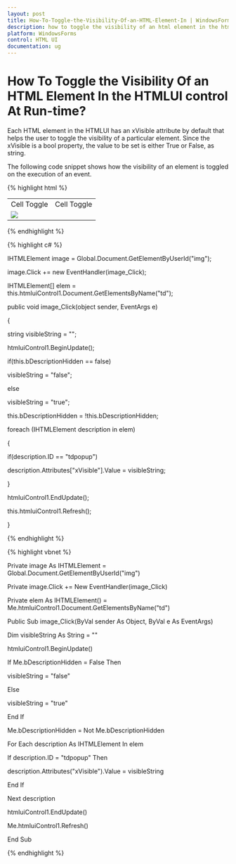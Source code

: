 ```yaml
---
layout: post
title: How-To-Toggle-the-Visibility-Of-an-HTML-Element-In | WindowsForms | Syncfusion
description: how to toggle the visibility of an html element in the htmlui control at run-time?
platform: WindowsForms
control: HTML UI
documentation: ug
---
```


# How To Toggle the Visibility Of an HTML Element In the HTMLUI control At Run-time?

Each HTML element in the HTMLUI has an xVisible attribute by default that helps the user to toggle the visibility of a particular element. Since the xVisible is a bool property, the value to be set is either True or False, as string.

The following code snippet shows how the visibility of an element is toggled on the execution of an event.


{% highlight html %}

<html>

<body>

<table>

<tr>

<td id="tdpopup">Cell Toggle</td>

<td id="tdpopup">Cell Toggle</td>

</tr>

<tr>

<td colspan="2">

<img src="sync.gif" id="img"/>

</td>

</tr>

</table>

</body>

</html>

{% endhighlight %}

{% highlight c# %}



IHTMLElement image = Global.Document.GetElementByUserId("img");

image.Click += new EventHandler(image_Click);

IHTMLElement[] elem = this.htmluiControl1.Document.GetElementsByName("td");



public void image_Click(object sender, EventArgs e)

{

string visibleString = "";

htmluiControl1.BeginUpdate();

if(this.bDescriptionHidden == false)

visibleString = "false";

else

visibleString = "true";

this.bDescriptionHidden = !this.bDescriptionHidden;

foreach (IHTMLElement description in elem)

{

if(description.ID == "tdpopup")

description.Attributes["xVisible"].Value = visibleString;

}

htmluiControl1.EndUpdate();

this.htmluiControl1.Refresh();

}

{% endhighlight %}

{% highlight vbnet %}



Private image As IHTMLElement = Global.Document.GetElementByUserId("img")

Private image.Click += New EventHandler(image_Click)

Private elem As IHTMLElement() = Me.htmluiControl1.Document.GetElementsByName("td")



Public Sub image_Click(ByVal sender As Object, ByVal e As EventArgs)

Dim visibleString As String = ""

htmluiControl1.BeginUpdate()

If Me.bDescriptionHidden = False Then

visibleString = "false"

Else

visibleString = "true"

End If

Me.bDescriptionHidden = Not Me.bDescriptionHidden

For Each description As IHTMLElement In elem

If description.ID = "tdpopup" Then

description.Attributes("xVisible").Value = visibleString

End If

Next description

htmluiControl1.EndUpdate()

Me.htmluiControl1.Refresh()

End Sub

{% endhighlight %}

